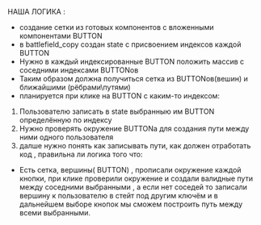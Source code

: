 НАША ЛОГИКА :

- создание сетки из готовых компонентов с вложенными компонентами BUTTON
- в battlefield_copy создан state  с присвоением индексов каждой BUTTON
- Нужно в каждый индексированные BUTTON положить массив с соседними индексами BUTTONов
- Таким образом должна получиться сетка из BUTTONов(вешин) и ближайшими (рёбрами\путями)
- планируется при клике на BUTTON с каким-то индексом:
1. Пользователю записать в state выбранныю им BUTTON определённую по индексу
2. Нужно проверять окружение BUTTONa для создания пути между ними одного пользователя
3. далше нужно понять как записывать пути, как должен отработать код , правильна ли логика того что:

- Есть сетка, вершины( BUTTON) , прописали окружение каждой кнопки, при клике проверили окружение и создали валидные пути между соседними выбранными , а если нет соседей то записали вершину к пользователю в стейт под другим ключём и в дальнейшем выборе кнопок мы сможем построить путь между всеми выбранными.

